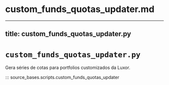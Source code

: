 # custom_funds_quotas_updater.md
---
title: custom_funds_quotas_updater.py
---

# `custom_funds_quotas_updater.py`

Gera séries de cotas para portfolios customizados da Luxor.

::: source_bases.scripts.custom_funds_quotas_updater
